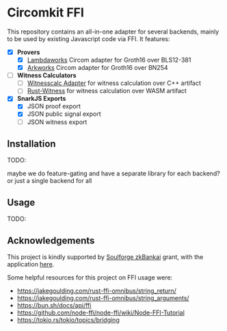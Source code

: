 # Circomkit FFI

This repository contains an all-in-one adapter for several backends, mainly to be used by existing Javascript code via FFI. It features:

- [x] **Provers**
  - [x] [Lambdaworks](https://github.com/lambdaclass/lambdaworks/tree/main/provers/groth16/circom-adapter) Circom adapter for Groth16 over BLS12-381
  - [x] [Arkworks](https://github.com/arkworks-rs/circom-compat) Circom adapter for Groth16 over BN254
- [ ] **Witness Calculators**
  - [ ] [Witnesscalc Adapter](https://github.com/zkmopro/witnesscalc_adapter) for witness calculation over C++ artifact
  - [ ] [Rust-Witness](https://github.com/chancehudson/rust-witness) for witness calculation over WASM artifact
- [x] **SnarkJS Exports**
  - [x] JSON proof export
  - [x] JSON public signal export
  - [ ] JSON witness export

## Installation

TODO:

maybe we do feature-gating and have a separate library for each backend?
or just a single backend for all

## Usage

TODO:

## Acknowledgements

This project is kindly supported by [Soulforge zkBankai](https://soulforge.zkbankai.com/) grant, with the application [here](https://github.com/zk-bankai/soulforge/blob/main/applications/circomkit-bunffi.md).

Some helpful resources for this project on FFI usage were:

- <https://jakegoulding.com/rust-ffi-omnibus/string_return/>
- <https://jakegoulding.com/rust-ffi-omnibus/string_arguments/>
- <https://bun.sh/docs/api/ffi>
- <https://github.com/node-ffi/node-ffi/wiki/Node-FFI-Tutorial>
- <https://tokio.rs/tokio/topics/bridging>
